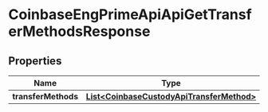 
# CoinbaseEngPrimeApiApiGetTransferMethodsResponse

## Properties
Name | Type | Description | Notes
------------ | ------------- | ------------- | -------------
**transferMethods** | [**List&lt;CoinbaseCustodyApiTransferMethod&gt;**](CoinbaseCustodyApiTransferMethod.md) |  |  [optional]



